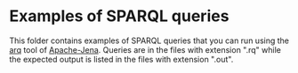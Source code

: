 # Examples of SPARQL queries

This folder contains examples of SPARQL queries that you can run using the [arq](https://jena.apache.org/documentation/query/index.html) tool of [Apache-Jena](https://jena.apache.org/). Queries are in the files with extension ".rq" while the expected output is listed in the files with extension ".out".
